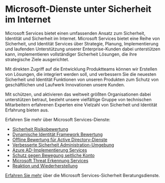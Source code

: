 <properties
   pageTitle="Microsoft-Dienste unter Sicherheit im Internet | Microsoft Azure"
   description="Der Artikel enthält eine Einführung zu Microsoft-Diensten, die im Zusammenhang mit Sicherheit im Internet und wie Sie weitere Informationen zu diesen Diensten erhalten."
   services="security"
   documentationCenter="na"
   authors="TomShinder"
   manager="StevenPo"
   editor="TomSh"/>

<tags
   ms.service="security"
   ms.devlang="na"
   ms.topic="article"
   ms.tgt_pltfrm="na"
   ms.workload="na"
   ms.date="10/25/2016"
   ms.author="yurid"/>

# <a name="microsoft-services-in-cybersecurity"></a>Microsoft-Dienste unter Sicherheit im Internet

Microsoft Services bietet einen umfassenden Ansatz zum Sicherheit, Identität und Sicherheit im Internet. Microsoft Services bietet eine Reihe von Sicherheit, und Identität Services über Strategie, Planung, Implementierung und laufenden Unterstützung unserer Enterprise-Kunden dabei unterstützen kann, implementieren vollständiger Sicherheit Lösungen, die ihre strategische Ziele ausgerichtet.

Mit direkten Zugriff auf die Entwicklung Produktteams können wir Erstellen von Lösungen, die integriert werden soll, und verbessern Sie die neuesten Sicherheit und Identität Funktionen von unseren Produkten zum Schutz von geschäftlichen und Laufwerk Innovationen unsere Kunden.

Mit schützen, und aktivieren das weltweit größten Organisationen dabei unterstützen betraut, besteht unsere vielfältige Gruppe von technischen Mitarbeitern erfahrenen Experten eine Vielzahl von Sicherheit und Identität Erfahrung bieten aus.

Erfahren Sie mehr über Microsoft Services-Dienste:

- [Sicherheit Risikobewertung](http://download.microsoft.com/download/5/1/6/516F59A7-91EE-4463-8612-C85FD3BEBDC7/microsoft-security-risk-assessment-solution-brief.pdf)
- [Dynamische Identität Framework Bewertung](http://download.microsoft.com/download/0/7/F/07FA8BFC-17D5-4F55-AD4F-3A987A7324AA/dynamic-identity-framework-identity-assessment-datasheet.pdf)
- [Offline Bewertung für Active Directory-Dienste](http://download.microsoft.com/download/5/1/6/516F59A7-91EE-4463-8612-C85FD3BEBDC7/offline-assessment-for-active-directory-security-datasheet.pdf)
- [Verbesserte Sicherheit Administration-Umgebung](http://download.microsoft.com/download/5/1/6/516F59A7-91EE-4463-8612-C85FD3BEBDC7/enhanced-security-administrative-environment-solution-brief.pdf)
- [Azure AD-Implementierung Services](http://download.microsoft.com/download/0/7/F/07FA8BFC-17D5-4F55-AD4F-3A987A7324AA/azure-active-directory-implementation-services-solution-brief.pdf)
- [Schutz gegen Bewegung seitliche Konto](http://download.microsoft.com/download/5/1/6/516F59A7-91EE-4463-8612-C85FD3BEBDC7/pop-securing-lateral-account-movement.pdf)
- [Microsoft Threat Erkennung Services](http://download.microsoft.com/download/5/1/6/516F59A7-91EE-4463-8612-C85FD3BEBDC7/microsoft-threat-detection-services-solution-brief.pdf)
- [Reaktion und Wiederherstellung](http://download.microsoft.com/download/5/1/6/516F59A7-91EE-4463-8612-C85FD3BEBDC7/microsoft-incident-response-and-recovery-process-brief.pdf)

[Erfahren Sie mehr](https://aka.ms/cyberserv) über die Microsoft Services-Sicherheit Beratungsdienste.
